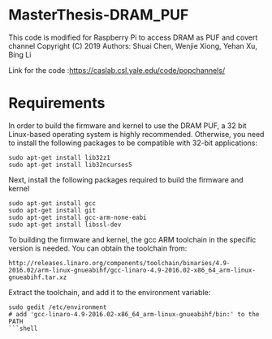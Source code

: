 # MasterThesis-DRAM_PUF
This code is modified for Raspberry Pi to access DRAM as PUF and covert channel
Copyright (C) 2019
Authors: Shuai Chen, Wenjie Xiong, Yehan Xu, Bing Li

Link for the code :https://caslab.csl.yale.edu/code/popchannels/

# Requirements

In order to build the firmware and kernel to use the DRAM PUF, a 32 bit Linux-based operating system is highly recommended. Otherwise, you need to install the following packages to be compatible with 32-bit applications:
```shell
sudo apt-get install lib32z1
sudo apt-get install lib32ncurses5
```
Next, install the following packages required to build the firmware and kernel
```shell
sudo apt-get install gcc
sudo apt-get install git
sudo apt-get install gcc-arm-none-eabi
sudo apt-get install libssl-dev
```
To building the firmware and kernel, the gcc ARM toolchain in the specific version is needed. You can obtain the toolchain from:
```shell
http://releases.linaro.org/components/toolchain/binaries/4.9-2016.02/arm-linux-gnueabihf/gcc-linaro-4.9-2016.02-x86_64_arm-linux-gnueabihf.tar.xz
```
Extract the toolchain, and add it to the environment variable:
```shell
sudo gedit /etc/environment
# add 'gcc-linaro-4.9-2016.02-x86_64_arm-linux-gnueabihf/bin:' to the PATH
```shell
